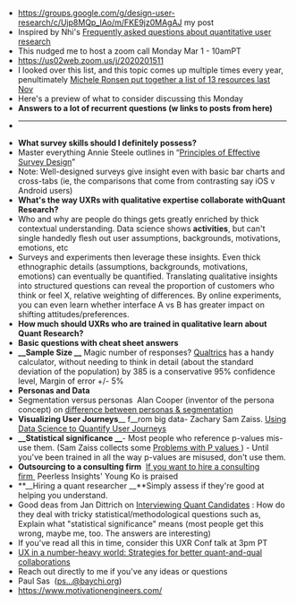 - https://groups.google.com/g/design-user-research/c/Ujp8MQp_lAo/m/FKE9jz0MAgAJ my post
- Inspired by Nhi's [Frequently asked questions about quantitative user research](https://groups.google.com/g/design-user-research/c/3so4MeclWK0/m/Nf49w2pGAwAJ)
- This nudged me to host a zoom call Monday Mar 1 - 10amPT
- https://us02web.zoom.us/j/2020201511
- I looked over this list, and this topic comes up multiple times every year, penultimately [Michele Ronsen put together a list of 13 resources last Nov](https://groups.google.com/g/design-user-research/c/5zb1oYHvvD0/m/QvQ-sidTAwAJ)
- Here's a preview of what to consider discussing this Monday
- **Answers to a lot of recurrent questions (w links to posts from here)**
- ****
- **What survey skills should I definitely possess?**
- Master everything Annie Steele outlines in “[Principles of Effective Survey Design](https://stripe.com/atlas/guides/survey-design-principles)”
- Note: Well-designed surveys give insight even with basic bar charts and cross-tabs (ie, the comparisons that come from contrasting say iOS v Android users)
- **What's the way UXRs with qualitative expertise collaborate withQuant Research?**
- Who and why are people do things gets greatly enriched by thick contextual understanding. Data science shows __activities__, but can't single handedly flesh out user assumptions, backgrounds, motivations, emotions, etc
- Surveys and experiments then leverage these insights. Even thick ethnographic details (assumptions, backgrounds, motivations, emotions) can eventually be quantified. Translating qualitative insights into structured questions can reveal the proportion of customers who think or feel X, relative weighting of differences. By online experiments, you can even learn whether interface A vs B has greater impact on shifting attitudes/preferences.
- **How much should UXRs who are trained in qualitative learn about Quant Research?**
- **Basic questions with cheat sheet answers**
- **__Sample Size __** Magic number of responses? [Qualtrics](https://www.qualtrics.com/experience-management/research/determine-sample-size/) has a handy calculator, without needing to think in detail (about the standard deviation of the population) by 385 is a conservative 95% confidence level, Margin of error +/- 5%
- **__Personas and Data__**
- Segmentation versus personas  Alan Cooper (inventor of the persona concept) on [difference between personas & segmentation](https://groups.google.com/g/design-user-research/c/zMqkH1Vt-lA/m/AfRcqPSKBwAJ)
- **__Visualizing User Journeys__**__ f__rom big data- Zachary Sam Zaiss. [Using Data Science to Quantify User Journeys](https://slideslive.com/38906336/using-data-science-to-quantify-user-journeys?subdomain=false)
- **__Statistical significance __**- Most people who reference p-values mis-use them. (Sam Zaiss collects some [Problems with P values ](https://www.slideshare.net/ZacharySamZaiss/uxpa-2016-mixed-methods-research-in-the-age-of-big-data/21?src=clipshare)) - Until you've been trained in all the way p-values are misused, don't use them.
- **__Outsourcing to a consulting firm__**  [If you want to hire a consulting firm ](https://groups.google.com/g/design-user-research/c/oK8wOMrPBM0/m/pImUHShms8EJ) Peerless Insights' Young Ko is praised
- **__Hiring a quant researcher __**Simply assess if they're good at helping you understand.
- Good deas from Jan Dittrich on [Interviewing Quant Candidates](https://groups.google.com/g/design-user-research/c/m9wmXnNoaUA/m/egzQpmx4AgAJ) : How do they deal with tricky statistical/methodological questions such as, Explain what "statistical significance" means (most people get this wrong, maybe me, too. The answers are interesting)
- If you've read all this in time, consider this UXR Conf talk at 3pm PT
- [UX in a number-heavy world: Strategies for better quant-and-qual collaborations](https://uxrconference.com/talks/jenny-lo-will-monge/)
- Reach out directly to me if you've any ideas or questions
- Paul Sas  ([ps...@baychi.org](https://groups.google.com/))
- https://www.motivationengineers.com/
